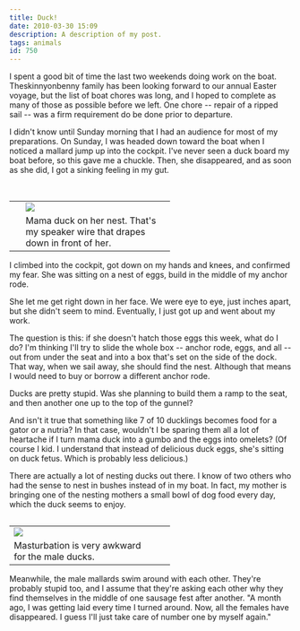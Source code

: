 ```yaml
---
title: Duck!
date: 2010-03-30 15:09
description: A description of my post.
tags: animals
id: 750
---
```

I spent a good bit of time the last two weekends doing work on the boat.  Theskinnyonbenny family has been looking forward to our annual Easter voyage, but the list of boat chores was long, and I hoped to complete as many of those as possible before we left.  One chore -- repair of a ripped sail -- was a firm requirement do be done prior to departure.

I didn't know until Sunday morning that I had an audience for most of my preparations.  On Sunday, I was headed down toward the boat when I noticed a mallard jump up into the cockpit.  I've never seen a duck board my boat before, so this gave me a chuckle.  Then, she disappeared, and as soon as she did, I got a sinking feeling in my gut.

<span class="spanEndPreview">&nbsp;</span><table cellpadding="2" align="right"><tr><td width="5" rowspan="2"><spacer type="block" width="5" height="1"></td><td width="250" ><img src="/img/duck.jpg"></td></tr><tr><td class="caption" width="250">Mama duck on her nest.  That's my speaker wire that drapes down in front of her.</td></tr></table>

I climbed into the cockpit, got down on my hands and knees, and confirmed my fear.  She was sitting on a nest of eggs, build in the middle of my anchor rode.

She let me get right down in her face.  We were eye to eye, just inches apart, but she didn't seem to mind.  Eventually, I just got up and went about my work.

The question is this:  if she doesn't hatch those eggs this week, what do I do?  I'm thinking I'll try to slide the whole box -- anchor rode, eggs, and all -- out from under the seat and into a box that's set on the side of the dock.  That way, when we sail away, she should find the nest.  Although that means I would need to buy or borrow a different anchor rode.

Ducks are pretty stupid.  Was she planning to build them a ramp to the seat, and then another one up to the top of the gunnel?

And isn't it true that something like 7 of 10 ducklings becomes food for a gator or a nutria?  In that case, wouldn't I be sparing them all a lot of heartache if I turn mama duck into a gumbo and the eggs into omelets?  (Of course I kid.  I understand that instead of delicious duck eggs, she's sitting on duck fetus.  Which is probably less delicious.)

There are actually a lot of nesting ducks out there.  I know of two others who had the sense to nest in bushes instead of in my boat.  In fact, my mother is bringing one of the nesting mothers a small bowl of dog food every day, which the duck seems to enjoy.

<table cellpadding="2" align="left"><tr><td width="250" ><img src="/img/duckmasturbating.jpg"></td><td width="5" rowspan="2"><spacer type="block" width="5" height="1"></td></tr><tr><td class="caption" width="250">Masturbation is very awkward for the male ducks.</td></tr></table>

Meanwhile, the male mallards swim around with each other.  They're probably stupid too, and I assume that they're asking each other why they find themselves in the middle of one sausage fest after another.  "A month ago, I was getting laid every time I turned around.  Now, all the females have disappeared.  I guess I'll just take care of number one by myself again."